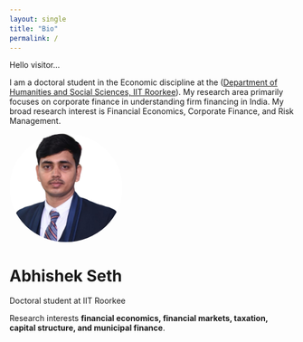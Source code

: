 ```yaml
---
layout: single
title: "Bio"
permalink: /
---
```


Hello visitor...

I am a doctoral student in the Economic discipline at the ([Department of Humanities and Social Sciences, IIT Roorkee](https://hs.iitr.ac.in/)). My research area primarily focuses on corporate finance in understanding firm financing in India. My broad research interest is Financial Economics, Corporate Finance, and Risk Management. 

<img src="Abhishek_PP1.jpg" alt="Abhishek Seth" width="200" style="border-radius: 50%;">

# Abhishek Seth
Doctoral student at IIT Roorkee

Research interests **financial economics, financial markets, taxation, capital structure, and municipal finance**.
